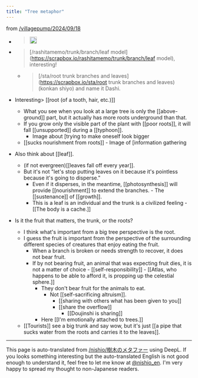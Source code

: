 ```yaml
---
title: "Tree metaphor"
---
```


from [/villagepump/2024/09/18](https://scrapbox.io/villagepump/2024/09/18)
- > <img src='https://scrapbox.io/api/pages/villagepump/sta/icon' alt='/villagepump/sta.icon' height="19.5"/>
- > [/rashitamemo/trunk/branch/leaf model](https://scrapbox.io/rashitamemo/trunk/branch/leaf model), interesting!
    - > [/sta/root trunk branches and leaves](https://scrapbox.io/sta/root trunk branches and leaves) (konkan shiyo) and name it Dashi.

- Interesting> [[root (of a tooth, hair, etc.)]]
    - What you see when you look at a large tree is only the [[above-ground]] part, but it actually has more roots underground than that.
    - If you grow only the visible part of the plant with [[poor roots]], it will fall [[unsupported]] during a [[typhoon]].
        - Image about [trying to make oneself look bigger
    - [[sucks nourishment from roots]]
            - Image of [information gathering
- Also think about [[leaf]].
    - (if not evergreen)[[leaves fall off every year]].
    - But it's not "let's stop putting leaves on it because it's pointless because it's going to disperse."
        - Even if it disperses, in the meantime, [[photosynthesis]] will provide [[nourishment]] to extend the branches.
                - The [[sustenance]] of [[growth]].
        - This is a leaf is an individual and the trunk is a civilized feeling
                - [[The body is a cache.]]
- Is it the fruit that matters, the trunk, or the roots?
    - I think what's important from a big tree perspective is the root.
    - I guess the fruit is important from the perspective of the surrounding different species of creatures that enjoy eating the fruit.
        - When a branch is broken or needs strength to recover, it does not bear fruit.
        - If by not bearing fruit, an animal that was expecting fruit dies, it is not a matter of choice
                - [[self-responsibility]]
                    - [[Atlas, who happens to be able to afford it, is propping up the celestial sphere.]]
            - They don't bear fruit for the animals to eat.
                - Not [[self-sacrificing altruism]].
                    - [[sharing with others what has been given to you]]
                    - [[share the overflow]]
                        - [[Doujinshi is sharing]]
            - Here [[I'm emotionally attached to trees.]]
    - [[Tourists]] see a big trunk and say wow, but it's just [[a pipe that sucks water from the roots and carries it to the leaves]].

---
This page is auto-translated from [/nishio/樹木のメタファー](https://scrapbox.io/nishio/樹木のメタファー) using DeepL. If you looks something interesting but the auto-translated English is not good enough to understand it, feel free to let me know at [@nishio_en](https://twitter.com/nishio_en). I'm very happy to spread my thought to non-Japanese readers.